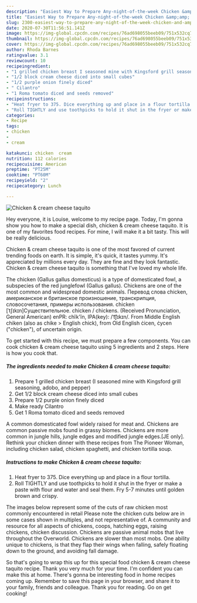```yaml
---
description: "Easiest Way to Prepare Any-night-of-the-week Chicken &amp;amp; cream cheese taquito"
title: "Easiest Way to Prepare Any-night-of-the-week Chicken &amp;amp; cream cheese taquito"
slug: 2300-easiest-way-to-prepare-any-night-of-the-week-chicken-and-amp-cream-cheese-taquito
date: 2020-07-30T11:56:51.141Z
image: https://img-global.cpcdn.com/recipes/76ad698055beeb09/751x532cq70/chicken-cream-cheese-taquito-recipe-main-photo.jpg
thumbnail: https://img-global.cpcdn.com/recipes/76ad698055beeb09/751x532cq70/chicken-cream-cheese-taquito-recipe-main-photo.jpg
cover: https://img-global.cpcdn.com/recipes/76ad698055beeb09/751x532cq70/chicken-cream-cheese-taquito-recipe-main-photo.jpg
author: Rhoda Barnes
ratingvalue: 3.1
reviewcount: 10
recipeingredient:
- "1 grilled chicken breast I seasoned mine with Kingsford grill seasoning adobo and pepper"
- "1/2 block cream cheese diced into small cubes"
- "1/2 purple onion finely diced"
- " Cilantro"
- "1 Roma tomato diced and seeds removed"
recipeinstructions:
- "Heat fryer to 375. Dice everything up and place in a flour tortilla."
- "Roll TIGHTLY and use toothpicks to hold it shut in the fryer or make a paste with flour and water and seal them. Fry 5-7 minutes until golden brown and crispy."
categories:
- Recipe
tags:
- chicken
- 
- cream

katakunci: chicken  cream 
nutrition: 112 calories
recipecuisine: American
preptime: "PT25M"
cooktime: "PT60M"
recipeyield: "2"
recipecategory: Lunch

---
```



![Chicken &amp; cream cheese taquito](https://img-global.cpcdn.com/recipes/76ad698055beeb09/751x532cq70/chicken-cream-cheese-taquito-recipe-main-photo.jpg)

Hey everyone, it is Louise, welcome to my recipe page. Today, I'm gonna show you how to make a special dish, chicken &amp; cream cheese taquito. It is one of my favorites food recipes. For mine, I will make it a bit tasty. This will be really delicious.

Chicken &amp; cream cheese taquito is one of the most favored of current trending foods on earth. It is simple, it's quick, it tastes yummy. It's appreciated by millions every day. They are fine and they look fantastic. Chicken &amp; cream cheese taquito is something that I've loved my whole life.

The chicken (Gallus gallus domesticus) is a type of domesticated fowl, a subspecies of the red junglefowl (Gallus gallus). Chickens are one of the most common and widespread domestic animals. Перевод слова chicken, американское и британское произношение, транскрипция, словосочетания, примеры использования. chicken [ˈtʃɪkɪn]Существительное. chicken / chickens. (Received Pronunciation, General American) enPR: chĭk&#39;ĭn, IPA(key): /ˈt͡ʃɪkɪn/. From Middle English chiken (also as chike &gt; English chick), from Old English ċicen, ċycen (&#34;chicken&#34;), of uncertain origin.


To get started with this recipe, we must prepare a few components. You can cook chicken &amp; cream cheese taquito using 5 ingredients and 2 steps. Here is how you cook that.

<!--inarticleads1-->

##### The ingredients needed to make Chicken &amp; cream cheese taquito:

1. Prepare 1 grilled chicken breast (I seasoned mine with Kingsford grill seasoning, adobo, and pepper)
1. Get 1/2 block cream cheese diced into small cubes
1. Prepare 1/2 purple onion finely diced
1. Make ready  Cilantro
1. Get 1 Roma tomato diced and seeds removed


A common domesticated fowl widely raised for meat and. Chickens are common passive mobs found in grassy biomes. Chickens are more common in jungle hills, jungle edges and modified jungle edges.‌[JE only]. Rethink your chicken dinner with these recipes from The Pioneer Woman, including chicken salad, chicken spaghetti, and chicken tortilla soup. 

<!--inarticleads2-->

##### Instructions to make Chicken &amp; cream cheese taquito:

1. Heat fryer to 375. Dice everything up and place in a flour tortilla.
1. Roll TIGHTLY and use toothpicks to hold it shut in the fryer or make a paste with flour and water and seal them. Fry 5-7 minutes until golden brown and crispy.


The images below represent some of the cuts of raw chicken most commonly encountered in retail Please note the chicken cuts below are in some cases shown in multiples, and not representative of. A community and resource for all aspects of chickens, coops, hatching eggs, raising chickens, chicken discussion. Chickens are passive animal mobs that live throughout the Overworld. Chickens are slower than most mobs. One ability unique to chickens, is that they flap their wings when falling, safely floating down to the ground, and avoiding fall damage. 

So that's going to wrap this up for this special food chicken &amp; cream cheese taquito recipe. Thank you very much for your time. I'm confident you can make this at home. There's gonna be interesting food in home recipes coming up. Remember to save this page in your browser, and share it to your family, friends and colleague. Thank you for reading. Go on get cooking!
